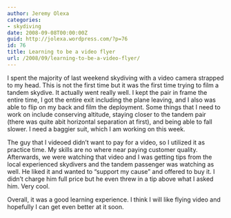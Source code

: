 ```yaml
---
author: Jeremy Olexa
categories:
- skydiving
date: 2008-09-08T00:00:00Z
guid: http://jolexa.wordpress.com/?p=76
id: 76
title: Learning to be a video flyer
url: /2008/09/learning-to-be-a-video-flyer/
---
```


I spent the majority of last weekend skydiving with a video camera strapped to my head. This is not the first time but it was the first time trying to film a tandem skydive. It actually went really well. I kept the pair in frame the entire time, I got the entire exit including the plane leaving, and I also was able to flip on my back and film the deployment. Some things that I need to work on include conserving altitude, staying closer to the tandem pair (there was quite abit horizontal separation at first), and being able to fall slower. I need a baggier suit, which I am working on this week.

The guy that I videoed didn&#8217;t want to pay for a video, so I utilized it as practice time. My skills are no where near paying customer quality. Afterwards, we were watching that video and I was getting tips from the local experienced skydivers and the tandem passenger was watching as well. He liked it and wanted to &#8220;support my cause&#8221; and offered to buy it. I didn&#8217;t charge him full price but he even threw in a tip above what I asked him. Very cool.

Overall, it was a good learning experience. I think I will like flying video and hopefully I can get even better at it soon.